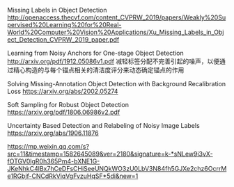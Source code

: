 Missing Labels in Object Detection
http://openaccess.thecvf.com/content_CVPRW_2019/papers/Weakly%20Supervised%20Learning%20for%20Real-World%20Computer%20Vision%20Applications/Xu_Missing_Labels_in_Object_Detection_CVPRW_2019_paper.pdf


Learning from Noisy Anchors for One-stage Object Detection
http://arxiv.org/pdf/1912.05086v1.pdf
减轻标签分配不完善引起的噪声，以便通过精心构造的与每个锚点相关的清洁度评分来动态确定锚点的作用

Solving Missing-Annotation Object Detection with Background Recalibration Loss
https://arxiv.org/abs/2002.05274


Soft Sampling for Robust Object Detection
https://arxiv.org/pdf/1806.06986v2.pdf


Uncertainty Based Detection and Relabeling of Noisy Image Labels
https://arxiv.org/abs/1906.11876



https://mp.weixin.qq.com/s?src=11&timestamp=1582645089&ver=2180&signature=k-*sNLew9i3vX-fOTGV0lgR0h365Pm4-bXNE1G-JKeNhkC4lBx7hCeDFsCHiSeeUNQkWO3zU0LbV3N84fh5GJXe2chz6OcrrMe1RGbjf-CNCdRkViqVgFvzuHqSF*5di&new=1
